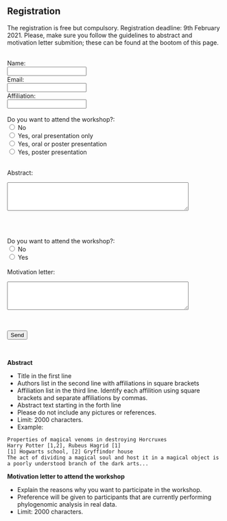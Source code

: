 ## Registration

The registration is free but compulsory. Registration deadline: 9th February 2021.
Please, make sure you follow the guidelines to abstract and motivation letter submition; these can be found at the bootom of this page.

<form name="submit-to-google-sheet">
  <br>
  Name:<br>
  <input type="text" name="name" value="">
  <br>
  Email:<br>
  <input type="text" name="email" value="">
  <br>
  Affiliation:<br>
  <input type="text" name="affiliation" value="">
  <br><br>
  Do you want to attend the workshop?: <br>
  <input type="radio" name="question1" value="1"> No <br>
  <input type="radio" name="question1" value="2"> Yes, oral presentation only <br>
  <input type="radio" name="question1" value="3"> Yes, oral or poster presentation <br>
  <input type="radio" name="question1" value="4"> Yes, poster presentation <br><br>

  Abstract:<br>
  <textarea rows="4" cols="50" name="abstract"></textarea>
  <br><br>

  Do you want to attend the workshop?: <br>
  <input type="radio" name="question2" value="1"> No <br>
  <input type="radio" name="question2" value="2"> Yes <br><br>
  Motivation letter:<br>
  <textarea rows="4" cols="50" name="letter"></textarea>

  <br><br>
  <button type="submit">Send</button>
</form> 
<br>

<script>
  const scriptURL = 'https://script.google.com/macros/s/AKfycbyJClSf277gOQYgH2cxLkYSe6uXDj_1AE-Zl-0qc5YY4KEpOjJo/exec'
  const form = document.forms['submit-to-google-sheet']

  form.addEventListener('submit', e => {
    e.preventDefault()
    fetch(scriptURL, { method: 'POST', body: new FormData(form)})
      .then(response => console.log('Success!', response))
      .catch(error => console.error('Error!', error.message))
  })
</script>


**Abstract**
* Title in the first line 
* Authors list in the second line with affiliations in square brackets 
* Affiliation list in the third line. Identify each affilition using square brackets and separate affiliations by commas.
* Abstract text starting in the forth line
* Please do not include any pictures or references. 
* Limit: 2000 characters.
* Example: 
```
Properties of magical venoms in destroying Horcruxes
Harry Potter [1,2], Rubeus Hagrid [1] 
[1] Hogwarts school, [2] Gryffindor house 
The act of dividing a magical soul and host it in a magical object is a poorly understood branch of the dark arts...
```

**Motivation letter to attend the workshop**
* Explain the reasons why you want to participate in the workshop. 
* Preference will be given to participants that are currently performing phylogenomic analysis in real data. 
* Limit: 2000 characters.
